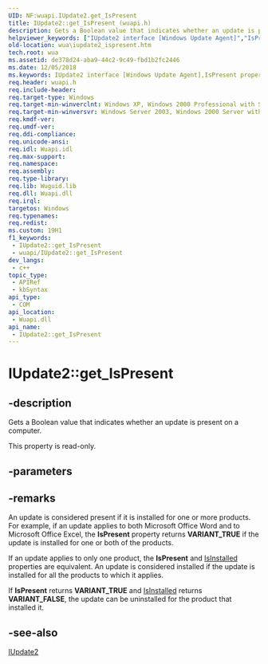 ```yaml
---
UID: NF:wuapi.IUpdate2.get_IsPresent
title: IUpdate2::get_IsPresent (wuapi.h)
description: Gets a Boolean value that indicates whether an update is present on a computer.
helpviewer_keywords: ["IUpdate2 interface [Windows Update Agent]","IsPresent property","IUpdate2.IsPresent","IUpdate2.get_IsPresent","IUpdate2::IsPresent","IUpdate2::get_IsPresent","IsPresent property [Windows Update Agent]","IsPresent property [Windows Update Agent]","IUpdate2 interface","get_IsPresent","wua.iupdate2_ispresent","wuapi/IUpdate2::IsPresent","wuapi/IUpdate2::get_IsPresent"]
old-location: wua\iupdate2_ispresent.htm
tech.root: wua
ms.assetid: de378d24-aba9-44c2-9c49-fbd1b2fc2446
ms.date: 12/05/2018
ms.keywords: IUpdate2 interface [Windows Update Agent],IsPresent property, IUpdate2.IsPresent, IUpdate2.get_IsPresent, IUpdate2::IsPresent, IUpdate2::get_IsPresent, IsPresent property [Windows Update Agent], IsPresent property [Windows Update Agent],IUpdate2 interface, get_IsPresent, wua.iupdate2_ispresent, wuapi/IUpdate2::IsPresent, wuapi/IUpdate2::get_IsPresent
req.header: wuapi.h
req.include-header: 
req.target-type: Windows
req.target-min-winverclnt: Windows XP, Windows 2000 Professional with SP3 [desktop apps only]
req.target-min-winversvr: Windows Server 2003, Windows 2000 Server with SP3 [desktop apps only]
req.kmdf-ver: 
req.umdf-ver: 
req.ddi-compliance: 
req.unicode-ansi: 
req.idl: Wuapi.idl
req.max-support: 
req.namespace: 
req.assembly: 
req.type-library: 
req.lib: Wuguid.lib
req.dll: Wuapi.dll
req.irql: 
targetos: Windows
req.typenames: 
req.redist: 
ms.custom: 19H1
f1_keywords:
 - IUpdate2::get_IsPresent
 - wuapi/IUpdate2::get_IsPresent
dev_langs:
 - c++
topic_type:
 - APIRef
 - kbSyntax
api_type:
 - COM
api_location:
 - Wuapi.dll
api_name:
 - IUpdate2::get_IsPresent
---
```


# IUpdate2::get_IsPresent


## -description

Gets a Boolean value that indicates whether an update is present on a computer.

This property is read-only.

## -parameters

## -remarks

An update is considered present if it is installed for one or more products. For example, if an update applies to both Microsoft Office Word and to Microsoft Office Excel, the <b>IsPresent</b> property returns <b>VARIANT_TRUE</b> if the update is installed for one or both of the products.

If an update applies to only one product, the <b>IsPresent</b> and <a href="/windows/desktop/api/wuapi/nf-wuapi-iupdate-get_isinstalled">IsInstalled</a> properties are equivalent. An update is considered installed if the update is installed for all the products to which it applies.

If <b>IsPresent</b> returns <b>VARIANT_TRUE</b> and <a href="/windows/desktop/api/wuapi/nf-wuapi-iupdate-get_isinstalled">IsInstalled</a> returns <b>VARIANT_FALSE</b>, the update can be uninstalled for the product that installed it.

## -see-also

<a href="/windows/desktop/api/wuapi/nn-wuapi-iupdate2">IUpdate2</a>

